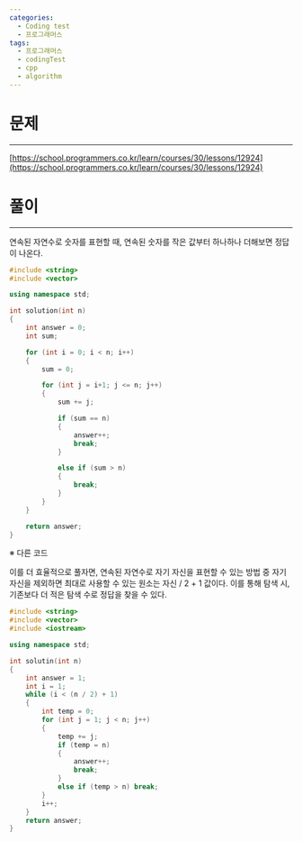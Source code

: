 ```yaml
---
categories:
  - Coding test
  - 프로그래머스
tags:
  - 프로그래머스
  - codingTest
  - cpp
  - algorithm
---
```

# 문제
___

[https://school.programmers.co.kr/learn/courses/30/lessons/12924](https://school.programmers.co.kr/learn/courses/30/lessons/12924)

# 풀이
___

연속된 자연수로 숫자를 표현할 때, 연속된 숫자를 작은 값부터 하나하나 더해보면 정답이 나온다.

```c++
#include <string>
#include <vector>

using namespace std;

int solution(int n) 
{
    int answer = 0;
    int sum;

    for (int i = 0; i < n; i++)
    {
        sum = 0;

        for (int j = i+1; j <= n; j++)
        {
            sum += j;

            if (sum == n)
            {
                answer++;
                break;
            }

            else if (sum > n)
            {
                break;
            }
        }
    }

    return answer;
}

```

※ 다른 코드

이를 더 효율적으로 풀자면, 연속된 자연수로 자기 자신을 표현할 수 있는 방법 중 자기 자신을 제외하면 최대로 사용할 수 있는 원소는 자신 / 2 + 1 값이다. 이를 통해 탐색 시, 기존보다 더 적은 탐색 수로 정답을 찾을 수 있다.
<br>



```c++
#include <string>
#include <vector>
#include <iostream>

using namespace std;

int solutin(int n)
{
    int answer = 1;
    int i = 1;
    while (i < (n / 2) + 1)
    {
        int temp = 0;
        for (int j = 1; j < n; j++)
        {
            temp += j;
            if (temp = n)
            {
                answer++;
                break;
            }
            else if (temp > n) break;
        }
        i++;
    }
    return answer;
}
```

<br>
